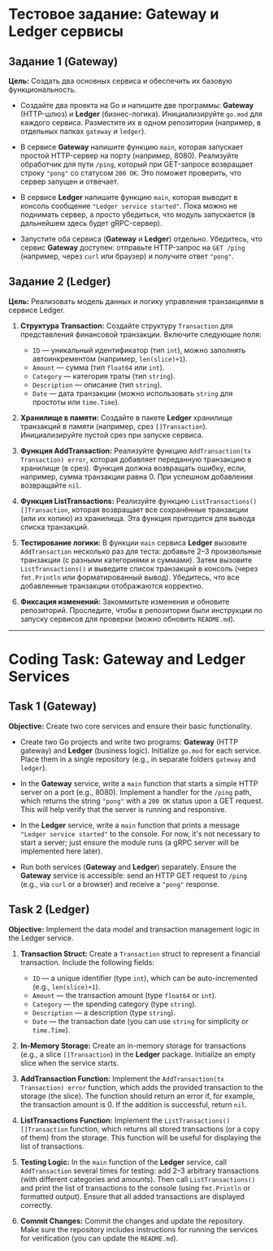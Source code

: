 # Тестовое задание: Gateway и Ledger сервисы

## Задание 1 (Gateway)

**Цель:** Создать два основных сервиса и обеспечить их базовую функциональность.


*   Создайте два проекта на Go и напишите две программы: **Gateway** (HTTP-шлюз) и **Ledger** (бизнес-логика). Инициализируйте `go.mod` для каждого сервиса. Разместите их в одном репозитории (например, в отдельных папках `gateway` и `ledger`).


*   В сервисе **Gateway** напишите функцию `main`, которая запускает простой HTTP-сервер на порту (например, 8080). Реализуйте обработчик для пути `/ping`, который при GET-запросе возвращает строку `"pong"` со статусом `200 OK`. Это поможет проверить, что сервер запущен и отвечает.


*   В сервисе **Ledger** напишите функцию `main`, которая выводит в консоль сообщение `"Ledger service started"`. Пока можно не поднимать сервер, а просто убедиться, что модуль запускается (в дальнейшем здесь будет gRPC-сервер).


*   Запустите оба сервиса (**Gateway** и **Ledger**) отдельно. Убедитесь, что сервис **Gateway** доступен: отправьте HTTP-запрос на `GET /ping` (например, через `curl` или браузер) и получите ответ `"pong"`.

## Задание 2 (Ledger)

**Цель:** Реализовать модель данных и логику управления транзакциями в сервисе Ledger.

1.  **Структура Transaction:** Создайте структуру `Transaction` для представления финансовой транзакции. Включите следующие поля:
    *   `ID` — уникальный идентификатор (тип `int`), можно заполнять автоинкрементом (например, `len(slice)+1`).
    *   `Amount` — сумма (тип `float64` или `int`).
    *   `Category` — категория траты (тип `string`).
    *   `Description` — описание (тип `string`).
    *   `Date` — дата транзакции (можно использовать `string` для простоты или `time.Time`).


2.  **Хранилище в памяти:** Создайте в пакете **Ledger** хранилище транзакций в памяти (например, срез `[]Transaction`). Инициализируйте пустой срез при запуске сервиса.


3.  **Функция AddTransaction:** Реализуйте функцию `AddTransaction(tx Transaction) error`, которая добавляет переданную транзакцию в хранилище (в срез). Функция должна возвращать ошибку, если, например, сумма транзакции равна 0. При успешном добавлении возвращайте `nil`.


4.  **Функция ListTransactions:** Реализуйте функцию `ListTransactions() []Transaction`, которая возвращает все сохранённые транзакции (или их копию) из хранилища. Эта функция пригодится для вывода списка транзакций.


5.  **Тестирование логики:** В функции `main` сервиса **Ledger** вызовите `AddTransaction` несколько раз для теста: добавьте 2–3 произвольные транзакции (с разными категориями и суммами). Затем вызовите `ListTransactions()` и выведите список транзакций в консоль (через `fmt.Println` или форматированный вывод). Убедитесь, что все добавленные транзакции отображаются корректно.


6.  **Фиксация изменений:** Закоммитьте изменения и обновите репозиторий. Проследите, чтобы в репозитории были инструкции по запуску сервисов для проверки (можно обновить `README.md`).

---

# Coding Task: Gateway and Ledger Services

## Task 1 (Gateway)

**Objective:** Create two core services and ensure their basic functionality.

*   Create two Go projects and write two programs: **Gateway** (HTTP gateway) and **Ledger** (business logic). Initialize `go.mod` for each service. Place them in a single repository (e.g., in separate folders `gateway` and `ledger`).


*   In the **Gateway** service, write a `main` function that starts a simple HTTP server on a port (e.g., 8080). Implement a handler for the `/ping` path, which returns the string `"pong"` with a `200 OK` status upon a GET request. This will help verify that the server is running and responsive.


*   In the **Ledger** service, write a `main` function that prints a message `"Ledger service started"` to the console. For now, it's not necessary to start a server; just ensure the module runs (a gRPC server will be implemented here later).


*   Run both services (**Gateway** and **Ledger**) separately. Ensure the **Gateway** service is accessible: send an HTTP GET request to `/ping` (e.g., via `curl` or a browser) and receive a `"pong"` response.

## Task 2 (Ledger)

**Objective:** Implement the data model and transaction management logic in the Ledger service.

1.  **Transaction Struct:** Create a `Transaction` struct to represent a financial transaction. Include the following fields:
    *   `ID` — a unique identifier (type `int`), which can be auto-incremented (e.g., `len(slice)+1`).
    *   `Amount` — the transaction amount (type `float64` or `int`).
    *   `Category` — the spending category (type `string`).
    *   `Description` — a description (type `string`).
    *   `Date` — the transaction date (you can use `string` for simplicity or `time.Time`).


2.  **In-Memory Storage:** Create an in-memory storage for transactions (e.g., a slice `[]Transaction`) in the **Ledger** package. Initialize an empty slice when the service starts.


3.  **AddTransaction Function:** Implement the `AddTransaction(tx Transaction) error` function, which adds the provided transaction to the storage (the slice). The function should return an error if, for example, the transaction amount is 0. If the addition is successful, return `nil`.


4.  **ListTransactions Function:** Implement the `ListTransactions() []Transaction` function, which returns all stored transactions (or a copy of them) from the storage. This function will be useful for displaying the list of transactions.


5.  **Testing Logic:** In the `main` function of the **Ledger** service, call `AddTransaction` several times for testing: add 2–3 arbitrary transactions (with different categories and amounts). Then call `ListTransactions()` and print the list of transactions to the console (using `fmt.Println` or formatted output). Ensure that all added transactions are displayed correctly.


6.  **Commit Changes:** Commit the changes and update the repository. Make sure the repository includes instructions for running the services for verification (you can update the `README.md`).